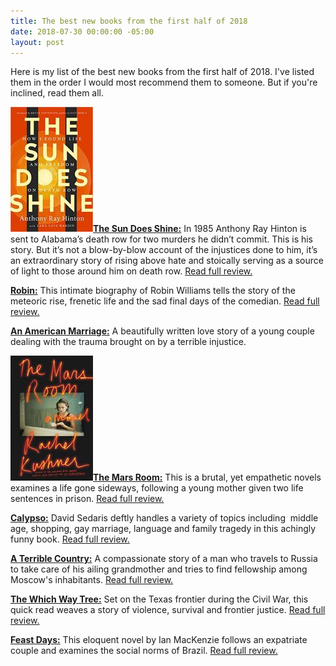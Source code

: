 ```yaml
---
title: The best new books from the first half of 2018
date: 2018-07-30 00:00:00 -05:00
layout: post
---
```


Here is my list of the best new books from the first half of 2018. I've listed them in the order I would most recommend them to someone. But if you're inclined, read them all.

![](/assets/images/51LSDwIJIUL._SX327_BO1204203200_-132x200.jpg)[**The Sun Does Shine:**](https://amzn.to/2GwgwFW) In 1985 Anthony Ray Hinton is sent to Alabama’s death row for two murders he didn’t commit. This is his story. But it’s not a blow-by-blow account of the injustices done to him, it’s an extraordinary story of rising above hate and stoically serving as a source of light to those around him on death row. [Read full review.](https://kenbooth.net/review-the-sun-does-shine/)

**[Robin:](https://amzn.to/2sqjRxe)** This intimate biography of Robin Williams tells the story of the meteoric rise, frenetic life and the sad final days of the comedian. [Read full review.](https://kenbooth.net/review-robin/)

**[An American Marriage:](https://amzn.to/2K9Sj5l)** A beautifully written love story of a young couple dealing with the trauma brought on by a terrible injustice.

![](/assets/images/41kVPZRuEgL-132x200.jpg)[**The Mars Room:**](https://amzn.to/2FbAIaX) This is a brutal, yet empathetic novels examines a life gone sideways, following a young mother given two life sentences in prison. [Read full review.](https://kenbooth.net/review-the-mars-room/)

**[Calypso:](https://amzn.to/2Hby6KZ)** David Sedaris deftly handles a variety of topics including  middle age, shopping, gay marriage, language and family tragedy in this achingly funny book. [Read full review.](https://kenbooth.net/review-calypso/)

**[A Terrible Country:](https://amzn.to/2JVjBfD)** A compassionate story of a man who travels to Russia to take care of his ailing grandmother and tries to find fellowship among Moscow's inhabitants. [Read full review.](https://kenbooth.net/review-a-terrible-country/)

[**The Which Way Tree:**](http://amzn.to/2DVHQIs) Set on the Texas frontier during the Civil War, this quick read weaves a story of violence, survival and frontier justice. [Read full review.](https://kenbooth.net/book-review-way-tree/)

**[Feast Days:](https://amzn.to/2IYgSmx)** This eloquent novel by Ian MacKenzie follows an expatriate couple and examines the social norms of Brazil. [Read full review.](https://kenbooth.net/review-feast-days/)
